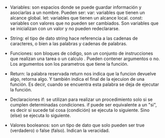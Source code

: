* Variables: son espacios donde se puede guardar información y asociarlas a un nombre.
  Pueden ser:
  var: variables que tienen un alcance global.
  let: variables que tienen un alcance local.
  const: variables con valores que no pueden ser cambiados. Son variables que se inicializan con un valor y no pueden redeclararse.

* String: el tipo de dato string hace referencia a las cadenas de caracteres, o bien a las palabras y cadenas de palabras.

* Funciones: son bloques de código, son un conjunto de instrucciones que realizan una tarea o un calculo . Pueden contener argumentos o  no. 
Los argumentos son los parametros que tiene la función.

* Return: la palabra reservada return nos indica que la funcion devuelve algo, retorna algo. Y también indica el final de la ejecuion de una función.
Es decir, cuando se encuentra esta palabra se deja de ejecutar la función.

* Declaraciones if: se utilizan para realizar un procedimiento solo si se cumplen determinadas condiciones. 
if puede ser equivalente a un "si", es decir si sucede tal cosa (condición) se ejecuta lo siguiente. Sino (else) se ejecuta lo siguiente.

* Valores booleanos: son un tipo de dato que solo pueden ser true (verdadero) o false (falso). Indican la veracidad.